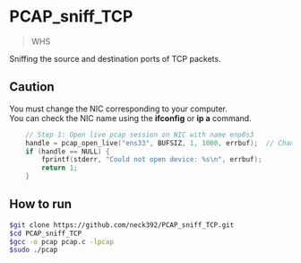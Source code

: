 # PCAP_sniff_TCP
> WHS

Sniffing the source and destination ports of TCP packets.

## Caution
You must change the NIC corresponding to your computer.<br>
You can check the NIC name using the __ifconfig__ or __ip a__ command.
```C
    // Step 1: Open live pcap session on NIC with name enp0s3
    handle = pcap_open_live("ens33", BUFSIZ, 1, 1000, errbuf);  // Change "ens33"
    if (handle == NULL) {
        fprintf(stderr, "Could not open device: %s\n", errbuf);
        return 1;
    }
```

## How to run
```bash
$git clone https://github.com/neck392/PCAP_sniff_TCP.git
$cd PCAP_sniff_TCP
$gcc -o pcap pcap.c -lpcap
$sudo ./pcap
```
